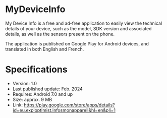 # MyDeviceInfo

My Device Info is a free and ad-free application to easily view the technical details of your device, such as the model, SDK version and associated details, as well as the sensors present on the phone.

The application is published on Google Play for Android devices, and translated in both English and French.

# Specifications

- Version: 1.0
- Last published update: Feb. 2024
- Requires: Android 7.0 and up
- Size: approx. 9 MB
- Link: https://play.google.com/store/apps/details?id=eu.exploptimist.infosmonappareil&hl=en&pli=1
